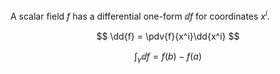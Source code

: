A scalar field $f$ has a differential one-form $\dd{f}$ for coordinates $x^i$.

$$
\dd{f} = \pdv{f}{x^i}\dd{x^i}
$$

$$
\int_{\gamma} \dd{f} = f(b) - f(a)
$$